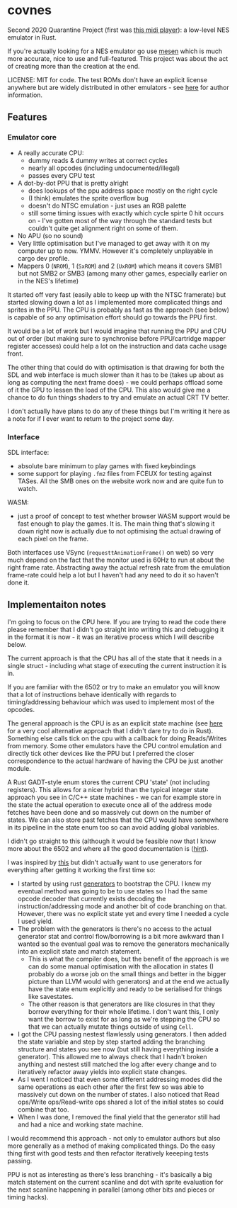 # covnes

Second 2020 Quarantine Project (first was [this midi
player](https://github.com/wrbs/software-synth)): a low-level NES emulator in Rust.

If you're actually looking for a NES emulator go use [mesen](https://www.mesen.ca/) which is much
more accurate, nice to use and full-featured. This project was about the act of creating more than
the creation at the end.

LICENSE: MIT for code. The test ROMs don't have an explicit license anywhere but are widely
distributed in other emulators - see [here](http://wiki.nesdev.com/w/index.php/Emulator_tests) for
author information.

## Features

### Emulator core

- A really accurate CPU:
    - dummy reads & dummy writes at correct cycles
    - nearly all opcodes (including undocumented/illegal)
    - passes every CPU test
- A dot-by-dot PPU that is pretty alright
    - does lookups of the ppu address space mostly on the right cycle
    - (I think) emulates the sprite overflow bug
    - doesn't do NTSC emulation - just uses an RGB palette
    - still some timing issues with exactly which cycle spirte 0 hit occurs on - I've gotten most
      of the way through the standard tests but couldn't quite get alignment right on some of them.
- No APU (so no sound)
- Very little optimisation but I've managed to get away with it on my computer up to now. YMMV.
  However it's completely unplayable in cargo dev profile.
- Mappers 0 (`NROM`), 1 (`SxROM`) and 2 (`UxROM`) which means it covers SMB1 but not SMB2 or SMB3
  (among many other games, especially earlier on in the NES's lifetime)

It started off very fast (easily able to keep up with the NTSC framerate) but started slowing down
a lot as I implemented more complicated things and sprites in the PPU. The CPU is probably as fast
as the approach (see below) is capable of so any optimisation effort should go towards the PPU
first.

It would be a lot of work but I would imagine that running the PPU and CPU out of order (but making
sure to synchronise before PPU/cartridge mapper register accesses) could help a lot on the
instruction and data cache usage front.

The other thing that could do with optimisation is that drawing for both the SDL and web interface
is much slower than it has to be (takes up about as long as computing the next frame does) - we
could perhaps offload some of it the GPU to lessen the load of the CPU. This also would give me a
chance to do fun things shaders to try and emulate an actual CRT TV better.

I don't actually have plans to do any of these things but I'm writing it here as a note for if I
ever want to return to the project some day.

### Interface

SDL interface:

- absolute bare minimum to play games with fixed keybindings
- some support for playing `.fm2` files from FCEUX for testing against TASes. All the SMB ones on
  the website work now and are quite fun to watch.

WASM:

- just a proof of concept to test whether browser WASM support would be fast enough to play the
  games. It is. The main thing that's slowing it down right now is actually due to not optimising
  the actual drawing of each pixel on the frame.

Both interfaces use VSync (`requesttAnimationFrame()` on web) so very much depend on the fact that
the monitor used is 60Hz to run at about the right frame rate. Abstracting away the actual refresh
rate from the emulation frame-rate could help a lot but I haven't had any need to do it so haven't
done it.

## Implementaiton notes

I'm going to focus on the CPU here. If you are trying to read the code there please remember that I
didn't go straight into writing this and debugging it in the format it is now - it was an iterative
process which I will describe below.

The current approach is that the CPU has all of the state that it needs in a single struct -
including what stage of executing the current instruction it is in.

If you are familiar with the 6502 or try to make an emulator you will know that a lot of
instructions behave identically with regards to timing/addressing behaviour which was used to
implement most of the opcodes.

The general approach is the CPU is as an explicit state machine (see
[here](https://byuu.net/design/cooperative-threading) for a very cool alternative approach that I
didn't dare try to do in Rust). Something else calls tick on the cpu with a callback for doing
Reads/Writes from memory. Some other emulators have the CPU control emulation and directly tick
other devices like the PPU but I preferred the closer correspondence to the actual hardware of
having the CPU be just another module.

A Rust GADT-style enum stores the current CPU 'state' (not including registers). This allows for a
nicer hybrid than the typical integer state approach you see in C/C++ state machines - we can for
example store in the state the actual operation to execute once all of the address mode fetches
have been done and so massively cut down on the number of states. We can also store past fetches
that the CPU would have somewhere in its pipeline in the state enum too so can avoid adding global
variables.

I didn't go straight to this (although it would be feasible now that I know more about the 6502 and
where all the good documentation is ([hint](http://nesdev.com/6502_cpu.txt)).

I was inspired by [this](https://kyle.space/posts/i-made-a-nes-emulator/) but didn't actually want
to use generators for everything after getting it working the first time so:

- I started by using rust 
  [generators](https://doc.rust-lang.org/beta/unstable-book/language-features/generators.html)
  to bootstrap the CPU. I knew my eventual method was going to be to use states so I had the same
  opcode decoder that currently exists decoding the instruction/addressing mode and another bit of
  code branching on that. However, there was no explicit state yet and every time I needed a cycle
  I used yield.
- The problem with the generators is there's no access to the actual generator stat and control
  flow/borrowing is a bit more awkward than I wanted so the eventual goal was to remove the
  generators mechanically into an explicit state and match statement.
    - This is what the compiler does, but the benefit of the approach is we can do some manual
      optimisation with the allocation in states (I probably do a worse job on the small things and
      better in the bigger picture than LLVM would with generators) and at the end we actually have
      the state enum explicitly and ready to be serialised for things like savestates.
    - The other reason is that generators are like closures in that they borrow everything for
      their whole lifetime. I don't want this, I only want the borrow to exist for as long as we're
      stepping the CPU so that we can actually mutate things outside of using `Cell`.
- I got the CPU passing nestest flawlessly using generators. I then added the state variable and
  step by step started adding the branching structure and states you see now (but still having
  everything inside a generator). This allowed me to always check that I hadn't broken anything and
  nestest still matched the log after every change and to iteratively refactor away yields into
  explicit state changes. 
- As I went I noticed that even some different addressing modes did the same operations as each
  other after the first few so was able to massively cut down on the number of states. I also
  noticed that Read ops/Write ops/Read-write ops shared a lot of the initial states so could
  combine that too.
- When I was done, I removed the final yield that the generator still had and had a nice and
  working state machine.

I would recommend this approach - not only to emulator authors but also more generally as a method
of making complicated things. Do the easy thing first with good tests and then refactor iteratively
keeeping tests passing.

PPU is not as interesting as there's less branching - it's basically a big match statement on the
current scanline and dot with sprite evaluation for the next scanline happening in parallel (among
other bits and pieces or timing hacks).
